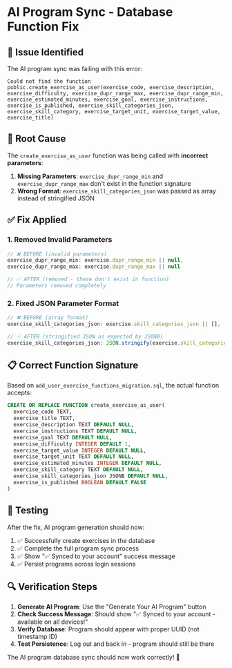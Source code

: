 # AI Program Sync - Database Function Fix

## 🐛 Issue Identified

The AI program sync was failing with this error:
```
Could not find the function public.create_exercise_as_user(exercise_code, exercise_description, exercise_difficulty, exercise_dupr_range_max, exercise_dupr_range_min, exercise_estimated_minutes, exercise_goal, exercise_instructions, exercise_is_published, exercise_skill_categories_json, exercise_skill_category, exercise_target_unit, exercise_target_value, exercise_title)
```

## 🔧 Root Cause

The `create_exercise_as_user` function was being called with **incorrect parameters**:

1. **Missing Parameters**: `exercise_dupr_range_min` and `exercise_dupr_range_max` don't exist in the function signature
2. **Wrong Format**: `exercise_skill_categories_json` was passed as array instead of stringified JSON

## ✅ Fix Applied

### 1. Removed Invalid Parameters
```javascript
// ❌ BEFORE (invalid parameters)
exercise_dupr_range_min: exercise.dupr_range_min || null,
exercise_dupr_range_max: exercise.dupr_range_max || null

// ✅ AFTER (removed - these don't exist in function)
// Parameters removed completely
```

### 2. Fixed JSON Parameter Format
```javascript
// ❌ BEFORE (array format)
exercise_skill_categories_json: exercise.skill_categories_json || [],

// ✅ AFTER (stringified JSON as expected by JSONB)
exercise_skill_categories_json: JSON.stringify(exercise.skill_categories_json || []),
```

## 📋 Correct Function Signature

Based on `add_user_exercise_functions_migration.sql`, the actual function accepts:

```sql
CREATE OR REPLACE FUNCTION create_exercise_as_user(
  exercise_code TEXT,
  exercise_title TEXT,
  exercise_description TEXT DEFAULT NULL,
  exercise_instructions TEXT DEFAULT NULL,
  exercise_goal TEXT DEFAULT NULL,
  exercise_difficulty INTEGER DEFAULT 1,
  exercise_target_value INTEGER DEFAULT NULL,
  exercise_target_unit TEXT DEFAULT NULL,
  exercise_estimated_minutes INTEGER DEFAULT NULL,
  exercise_skill_category TEXT DEFAULT NULL,
  exercise_skill_categories_json JSONB DEFAULT NULL,
  exercise_is_published BOOLEAN DEFAULT FALSE
)
```

## 🧪 Testing

After the fix, AI program generation should now:

1. ✅ Successfully create exercises in the database
2. ✅ Complete the full program sync process
3. ✅ Show "✅ Synced to your account" success message
4. ✅ Persist programs across login sessions

## 🔍 Verification Steps

1. **Generate AI Program**: Use the "Generate Your AI Program" button
2. **Check Success Message**: Should show "✅ Synced to your account - available on all devices!"
3. **Verify Database**: Program should appear with proper UUID (not timestamp ID)
4. **Test Persistence**: Log out and back in - program should still be there

The AI program database sync should now work correctly! 🎉

